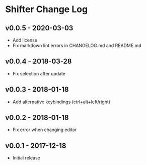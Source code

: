 # Shifter Change Log

## v0.0.5 - 2020-03-03

- Add license
- Fix markdown lint errors in CHANGELOG.md and README.md

## v0.0.4 - 2018-03-28

- Fix selection after update

## v0.0.3 - 2018-01-18

- Add alternative keybindings (ctrl+alt+left/right)

## v0.0.2 - 2018-01-18

- Fix error when changing editor

## v0.0.1 - 2017-12-18

- Initial release
